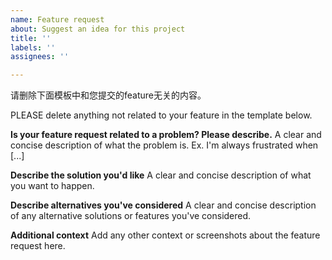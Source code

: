 ```yaml
---
name: Feature request
about: Suggest an idea for this project
title: ''
labels: ''
assignees: ''

---
```


请删除下面模板中和您提交的feature无关的内容。

PLEASE delete anything not related to your feature in the template below.

**Is your feature request related to a problem? Please describe.**
A clear and concise description of what the problem is. Ex. I'm always frustrated when [...]

**Describe the solution you'd like**
A clear and concise description of what you want to happen.

**Describe alternatives you've considered**
A clear and concise description of any alternative solutions or features you've considered.

**Additional context**
Add any other context or screenshots about the feature request here.
